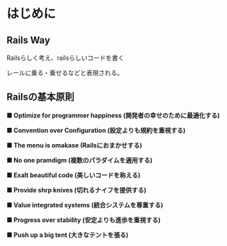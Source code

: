 # はじめに

## Rails Way

Railsらしく考え、railsらしいコードを書く

レールに乗る・乗せるなどと表現される。

## Railsの基本原則

**■ Optimize for programmer happiness (開発者の幸せのために最適化する)**

**■ Convention over Configuration (設定よりも規約を重視する)**

**■ The menu is omakase (Railsにおまかせする)**

**■ No one pramdigm (複数のパラダイムを適用する)**

**■ Exalt beautiful code (美しいコードを称える)**

**■ Provide shrp knives (切れるナイフを提供する)**

**■ Value integrated systems (統合システムを尊重する)**

**■ Progress over stability (安定よりも進歩を重視する)**

**■ Push up a big tent (大きなテントを張る)**